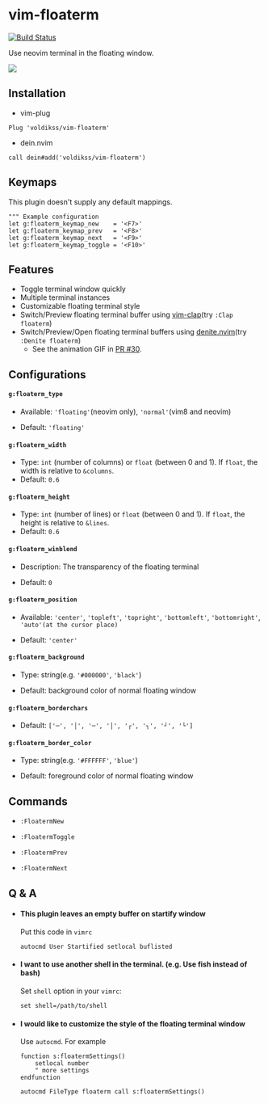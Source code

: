# vim-floaterm

[![Build Status](https://travis-ci.org/voldikss/vim-floaterm.svg?branch=master)](https://travis-ci.org/voldikss/vim-floaterm)

Use neovim terminal in the floating window.

![](https://user-images.githubusercontent.com/20282795/71553203-f59c6980-2a45-11ea-88f2-747e938f7f49.gif)

## Installation

- vim-plug

```vim
Plug 'voldikss/vim-floaterm'
```

- dein.nvim

```vim
call dein#add('voldikss/vim-floaterm')
```

## Keymaps

This plugin doesn't supply any default mappings.

```vim
""" Example configuration
let g:floaterm_keymap_new    = '<F7>'
let g:floaterm_keymap_prev   = '<F8>'
let g:floaterm_keymap_next   = '<F9>'
let g:floaterm_keymap_toggle = '<F10>'
```

## Features

- Toggle terminal window quickly
- Multiple terminal instances
- Customizable floating terminal style
- Switch/Preview floating terminal buffer using [vim-clap](https://github.com/liuchengxu/vim-clap)(try `:Clap floaterm`)
- Switch/Preview/Open floating terminal buffers using [denite.nvim](https://github.com/Shougo/denite.nvim)(try `:Denite floaterm`)
  - See the animation GIF in [PR #30](https://github.com/voldikss/vim-floaterm/pull/30).

## Configurations

#### **`g:floaterm_type`**

- Available: `'floating'`(neovim only), `'normal'`(vim8 and neovim)

- Default: `'floating'`

#### **`g:floaterm_width`**

- Type: `int` (number of columns) or `float` (between 0 and 1). If `float`, the width is relative to `&columns`.
- Default: `0.6`

#### **`g:floaterm_height`**

- Type: `int` (number of lines) or `float` (between 0 and 1). If `float`, the height is relative to `&lines`.
- Default: `0.6`

#### `g:floaterm_winblend`

- Description: The transparency of the floating terminal

- Default: `0`

#### **`g:floaterm_position`**

- Available: `'center'`, `'topleft'`, `'topright'`, `'bottomleft'`, `'bottomright'`, `'auto'(at the cursor place)`

- Default: `'center'`

#### **`g:floaterm_background`**

- Type: string(e.g. `'#000000'`, `'black'`)

- Default: background color of normal floating window

#### **`g:floaterm_borderchars`**

- Default: `['─', '│', '─', '│', '┌', '┐', '┘', '└']`

#### **`g:floaterm_border_color`**

- Type: string(e.g. `'#FFFFFF'`, `'blue'`)

- Default: foreground color of normal floating window

## Commands

- `:FloatermNew`

- `:FloatermToggle`

- `:FloatermPrev`

- `:FloatermNext`

## Q & A

- #### This plugin leaves an empty buffer on startify window

  Put this code in `vimrc`

  ```vim
  autocmd User Startified setlocal buflisted
  ```

- #### I want to use another shell in the terminal. (e.g. Use fish instead of bash)

  Set `shell` option in your `vimrc`:

  ```vim
  set shell=/path/to/shell
  ```

- #### I would like to customize the style of the floating terminal window

  Use `autocmd`. For example

  ```vim
  function s:floatermSettings()
      setlocal number
      " more settings
  endfunction

  autocmd FileType floaterm call s:floatermSettings()
  ```
